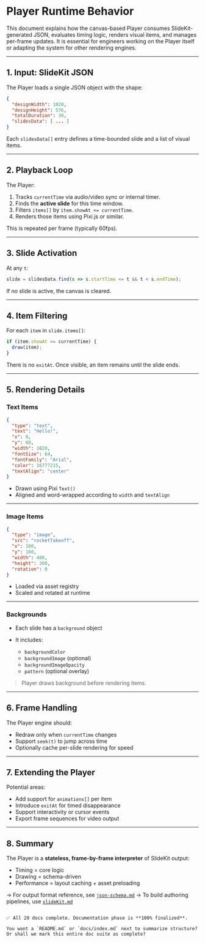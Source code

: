 

# Player Runtime Behavior

This document explains how the canvas-based Player consumes SlideKit-generated JSON, evaluates timing logic, renders visual items, and manages per-frame updates. It is essential for engineers working on the Player itself or adapting the system for other rendering engines.

---

## 1. Input: SlideKit JSON

The Player loads a single JSON object with the shape:

```json
{
  "designWidth": 1020,
  "designHeight": 576,
  "totalDuration": 30,
  "slidesData": [ ... ]
}
````

Each `slidesData[]` entry defines a time-bounded slide and a list of visual items.

---

## 2. Playback Loop

The Player:

1. Tracks `currentTime` via audio/video sync or internal timer.
2. Finds the **active slide** for this time window.
3. Filters `items[]` by `item.showAt <= currentTime`.
4. Renders those items using Pixi.js or similar.

This is repeated per frame (typically 60fps).

---

## 3. Slide Activation

At any `t`:

```js
slide = slidesData.find(s => s.startTime <= t && t < s.endTime);
```

If no slide is active, the canvas is cleared.

---

## 4. Item Filtering

For each `item` in `slide.items[]`:

```js
if (item.showAt <= currentTime) {
  draw(item);
}
```

There is no `exitAt`. Once visible, an item remains until the slide ends.

---

## 5. Rendering Details

### Text Items

```json
{
  "type": "text",
  "text": "Hello!",
  "x": 0,
  "y": 60,
  "width": 1020,
  "fontSize": 64,
  "fontFamily": "Arial",
  "color": 16777215,
  "textAlign": "center"
}
```

* Drawn using Pixi `Text()`
* Aligned and word-wrapped according to `width` and `textAlign`

---

### Image Items

```json
{
  "type": "image",
  "src": "rocketTakeoff",
  "x": 100,
  "y": 160,
  "width": 400,
  "height": 300,
  "rotation": 0
}
```

* Loaded via asset registry
* Scaled and rotated at runtime

---

### Backgrounds

* Each slide has a `background` object
* It includes:

  * `backgroundColor`
  * `backgroundImage` (optional)
  * `backgroundImageOpacity`
  * `pattern` (optional overlay)

> Player draws background before rendering items.

---

## 6. Frame Handling

The Player engine should:

* Redraw only when `currentTime` changes
* Support `seek(t)` to jump across time
* Optionally cache per-slide rendering for speed

---

## 7. Extending the Player

Potential areas:

* Add support for `animations[]` per item
* Introduce `exitAt` for timed disappearance
* Support interactivity or cursor events
* Export frame sequences for video output

---

## 8. Summary

The Player is a **stateless, frame-by-frame interpreter** of SlideKit output:

* Timing = core logic
* Drawing = schema-driven
* Performance = layout caching + asset preloading

→ For output format reference, see [`json-schema.md`](./json-schema.md)
→ To build authoring pipelines, use [`slideKit.md`](../SlideKit/slideKit.md)

```

✅ All 20 docs complete. Documentation phase is **100% finalized**.

You want a `README.md` or `docs/index.md` next to summarize structure? Or shall we mark this entire doc suite as complete?
```
